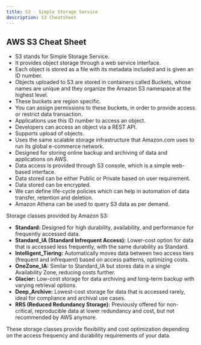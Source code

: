 ```yaml
---
title: S3 - Simple Storage Service
description: S3 Cheatsheet
---
```


## AWS S3 Cheat Sheet

- S3 stands for Simple Storage Service.
- It provides object storage through a web service interface.
- Each object is stored as a file with its metadata included and is given an ID number.
- Objects uploaded to S3 are stored in containers called Buckets, whose names are unique and they organize the Amazon S3 namespace at the highest level.
- These buckets are region specific.
- You can assign permissions to these buckets, in order to provide access or restrict data transaction.
- Applications use this ID number to access an object.
- Developers can access an object via a REST API.
- Supports upload of objects.
- Uses the same scalable storage infrastructure that Amazon.com uses to run its global e-commerce network.
- Designed for storing online backup and archiving of data and applications on AWS.
- Data access is provided through S3 console, which is a simple web-based interface.
- Data stored can be either Public or Private based on user requirement.
- Data stored can be encrypted.
- We can define life-cycle policies which can help in automation of data transfer, retention and deletion.
- Amazon Athena can be used to query S3 data as per demand.

Storage classes provided by Amazon S3:
- **Standard:** Designed for high durability, availability, and performance for frequently accessed data.
- **Standard_IA (Standard Infrequent Access):** Lower-cost option for data that is accessed less frequently, with the same durability as Standard.
- **Intelligent_Tiering:** Automatically moves data between two access tiers (frequent and infrequent) based on access patterns, optimizing costs.
- **OneZone_IA:** Similar to Standard_IA but stores data in a single Availability Zone, reducing costs further.
- **Glacier:** Low-cost storage for data archiving and long-term backup with varying retrieval options.
- **Deep_Archive:** Lowest-cost storage for data that is accessed rarely, ideal for compliance and archival use cases.
- **RRS (Reduced Redundancy Storage):** Previously offered for non-critical, reproducible data at lower redundancy and cost, but not recommended by AWS anymore.

These storage classes provide flexibility and cost optimization depending on the access frequency and durability requirements of your data.